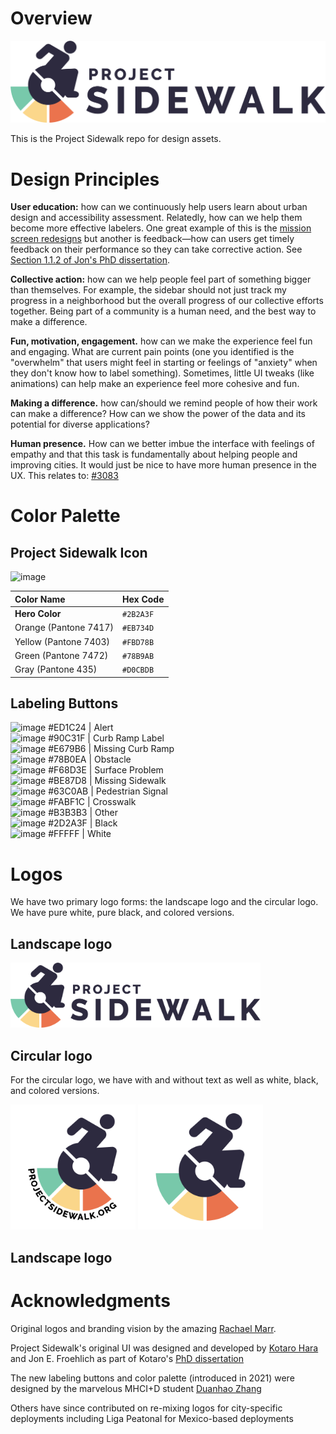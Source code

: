# Overview
<img src="https://github.com/ProjectSidewalk/Design/blob/master/Logos/Logo_Horizontal/v2/PS_Logo_Horizontal_2393x624.png" width="600">

This is the Project Sidewalk repo for design assets.

# Design Principles
**User education:** how can we continuously help users learn about urban design and accessibility assessment. Relatedly, how can we help them become more effective labelers. One great example of this is the [mission screen redesigns](https://github.com/ProjectSidewalk/SidewalkWebpage/issues/3242) but another is feedback—how can users get timely feedback on their performance so they can take corrective action. See [Section 1.1.2 of Jon's PhD dissertation](https://makeabilitylab.cs.washington.edu/media/publications/Sensing_and_Feedback_of_Everyday_Activities_to_Promote_Environmental_Behaviors_Eye7nYF.pdf).

**Collective action:** how can we help people feel part of something bigger than themselves. For example, the sidebar should not just track my progress in a neighborhood but the overall progress of our collective efforts together. Being part of a community is a human need, and the best way to make a difference.

**Fun, motivation, engagement.** how can we make the experience feel fun and engaging. What are current pain points (one you identified is the "overwhelm" that users might feel in starting or feelings of "anxiety" when they don't know how to label something). Sometimes, little UI tweaks (like animations) can help make an experience feel more cohesive and fun.

**Making a difference.** how can/should we remind people of how their work can make a difference? How can we show the power of the data and its potential for diverse applications?

**Human presence.** How can we better imbue the interface with feelings of empathy and that this task is fundamentally about helping people and improving cities. It would just be nice to have more human presence in the UX. This relates to: [#3083](https://github.com/ProjectSidewalk/SidewalkWebpage/issues/3083)

# Color Palette

## Project Sidewalk Icon
![image](https://user-images.githubusercontent.com/1621749/194599443-8e03a47e-60b3-44b5-aa03-a4b796c13fe0.png)

| Color Name                    | Hex Code   |
| :---------------------------- | :--------- |
| **Hero Color** | `#2B2A3F`  |
| Orange (Pantone 7417)| `#EB734D`  |
| Yellow (Pantone 7403)| `#FBD78B`  |
| Green (Pantone 7472)| `#78B9AB`  |
| Gray (Pantone 435) | `#D0CBDB`  |



## Labeling Buttons
![image](https://user-images.githubusercontent.com/1621749/190520417-3ae882d1-4ad2-465f-8b28-06f9401e0204.png) #ED1C24 | Alert<br/>
![image](https://user-images.githubusercontent.com/1621749/190520461-e63211b9-e199-4ccd-ae53-5ac542ee98ae.png) #90C31F | Curb Ramp Label<br/>
![image](https://user-images.githubusercontent.com/1621749/190520484-62c3bb94-6367-489d-a541-58c9145c6f67.png) #E679B6 | Missing Curb Ramp<br/>
![image](https://user-images.githubusercontent.com/1621749/190520628-7afccb24-1642-4363-a4bc-2628bb61afd3.png) #78B0EA | Obstacle<br/>
![image](https://user-images.githubusercontent.com/1621749/190520669-1f5ba8f6-4a6e-456a-95cb-95de20955214.png) #F68D3E | Surface Problem<br/>
![image](https://user-images.githubusercontent.com/1621749/190520700-7561e251-c693-4504-afb9-a39e6ee600a3.png) #BE87D8 | Missing Sidewalk<br/>
![image](https://user-images.githubusercontent.com/1621749/190520755-f5a2f3a3-1201-43be-acf9-590683d61564.png) #63C0AB | Pedestrian Signal<br/>
![image](https://user-images.githubusercontent.com/1621749/190520784-5f9cb37b-d448-4b73-862d-df544b25253b.png) #FABF1C | Crosswalk<br/>
![image](https://user-images.githubusercontent.com/1621749/190520817-a55ee8d1-7f3f-4816-b560-d535e834a1a6.png) #B3B3B3 | Other<br/>
![image](https://user-images.githubusercontent.com/1621749/190520567-6b68c089-45cf-4957-8705-5815b7a18a35.png) #2D2A3F | Black<br/>
![image](https://user-images.githubusercontent.com/1621749/190520904-8769ddc3-223f-4e69-b89e-b14eff5bf899.png) #FFFFF | White<br/>

# Logos
We have two primary logo forms: the landscape logo and the circular logo. We have pure white, pure black, and colored versions.

## Landscape logo

<img src="https://github.com/ProjectSidewalk/Design/blob/master/Logos/Logo_Horizontal/v2/PS_Logo_Horizontal_2393x624.png" width="400">

## Circular logo
For the circular logo, we have with and without text as well as white, black, and colored versions. 

<img src="https://github.com/ProjectSidewalk/Design/blob/master/Logos/Logo_Square/RGB/v2/ProjectSidewalkLogo_WithCurvedText_3600x3600.png" width="200">

<img src="https://github.com/ProjectSidewalk/Design/blob/master/Logos/Logo_Square/RGB/v2/ProjectSidewalkLogo_NoText_3240x3240.png" width="200">

## Landscape logo


# Acknowledgments
Original logos and branding vision by the amazing [Rachael Marr](https://www.rachaelmarr.com/). 

Project Sidewalk's original UI was designed and developed by [Kotaro Hara](https://kotarohara.com/) and Jon E. Froehlich as part of Kotaro's [PhD dissertation](https://makeabilitylab.cs.washington.edu/media/publications/Hara_ScalableMethodsToCollectAndVisualizeSidewalkAccessibilityDataForPeopleWithMobilityImpairments_2016.pdf)

The new labeling buttons and color palette (introduced in 2021) were designed by the marvelous MHCI+D student [Duanhao Zhang](https://www.linkedin.com/in/danieldhzhang/)

Others have since contributed on re-mixing logos for city-specific deployments including Liga Peatonal for Mexico-based deployments
